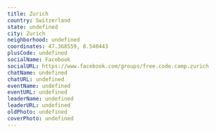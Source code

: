 ```yaml
---
title: Zurich
country: Switzerland
state: undefined
city: Zurich
neighborhood: undefined
coordinates: 47.368559, 8.540443
plusCode: undefined
socialName: Facebook
socialURL: https://www.facebook.com/groups/free.code.camp.zurich
chatName: undefined
chatURL: undefined
eventName: undefined
eventURL: undefined
leaderName: undefined
leaderURL: undefined
oldPhoto: undefined
coverPhoto: undefined
---
```

